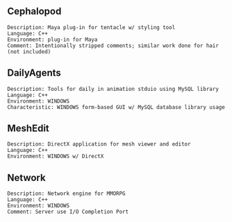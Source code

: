 Cephalopod
----------
    Description: Maya plug-in for tentacle w/ styling tool
    Language: C++
    Environment: plug-in for Maya
    Comment: Intentionally stripped comments; similar work done for hair (not included)
    
DailyAgents
-----------
    Description: Tools for daily in animation stduio using MySQL library
    Language: C++
    Environment: WINDOWS
    Characteristic: WINDOWS form-based GUI w/ MySQL database library usage

MeshEdit
--------
    Description: DirectX application for mesh viewer and editor
    Language: C++
    Environment: WINDOWS w/ DirectX

Network
-------
    Description: Network engine for MMORPG
    Language: C++
    Environment: WINDOWS
    Comment: Server use I/O Completion Port
